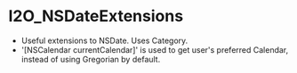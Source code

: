 I2O_NSDateExtensions
====================

- Useful extensions to NSDate. Uses Category.
- '[NSCalendar currentCalendar]' is used to get user's preferred Calendar, instead of using Gregorian by default.